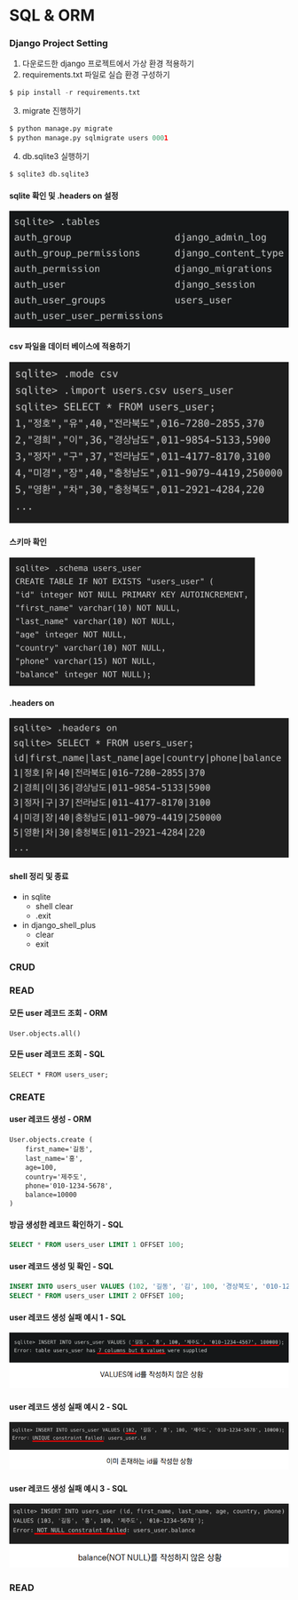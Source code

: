 # SQL & ORM

### Django Project Setting

1. 다운로드한 django 프로젝트에서 가상 환경 적용하기
2. requirements.txt 파일로 실습 환경 구성하기

```python
$ pip install -r requirements.txt
```

3. migrate 진행하기

```python
$ python manage.py migrate
$ python manage.py sqlmigrate users 0001
```

4. db.sqlite3 실행하기

```python
$ sqlite3 db.sqlite3
```

#### sqlite 확인 및 .headers on 설정

![image-20211004153126510](md-images/image-20211004153126510.png)

#### csv 파일을 데이터 베이스에 적용하기

![image-20211004153147993](md-images/image-20211004153147993.png)

#### 스키마 확인

![image-20211004153201781](md-images/image-20211004153201781.png)

#### .headers on

![image-20211004153221345](md-images/image-20211004153221345.png)

#### shell 정리 및 종료

* in sqlite
  * shell clear
  * .exit
* in django_shell_plus
  * clear
  * exit

### CRUD

### READ

#### 모든 user 레코드 조회 - ORM

```shell
User.objects.all()
```

#### 모든 user 레코드 조회 - SQL

```sqlite
SELECT * FROM users_user;
```

### CREATE

#### user 레코드 생성 - ORM

```
User.objects.create (
	first_name='길동',
	last_name='홍',
	age=100,
	country='제주도',
	phone='010-1234-5678',
	balance=10000
)
```

#### 방금 생성한 레코드 확인하기 - SQL

```sql
SELECT * FROM users_user LIMIT 1 OFFSET 100;
```

#### user 레코드 생성 및 확인 - SQL

```sql
INSERT INTO users_user VALUES (102, '길동', '김', 100, '경상북도', '010-1234-1234', 100);
SELECT * FROM users_user LIMIT 2 OFFSET 100;
```

#### user 레코드 생성 실패 예시 1 - SQL

![image-20211004161110908](md-images/image-20211004161110908.png)

#### user 레코드 생성 실패 예시 2 - SQL

![image-20211004161134733](md-images/image-20211004161134733.png)

#### user 레코드 생성 실패 예시 3 - SQL

![image-20211004161158565](md-images/image-20211004161158565.png)

### READ


